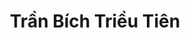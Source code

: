 ---
layout: album_gallery
resource: instagram
title: "Trần Bích Triều Tiên"
description: "Instagram albums of Trần Bích Triều Tiên</br>. Username: tienbabie_24"
active: gallery
images:
- image_path: /tienbabie_24/contset_2/1751577192363265_484354611_1799865504201100_2434089475319885544_n.jpg
  gallery-folder: /gallery/tienbabie_24/contset_2/
  gallery-name: contset_2
  gallery-date: May 2025
- image_path: /tienbabie_24/contset_3/1719066432281008_484118178_1799027920951525_5321302265813480513_n.jpg
  gallery-folder: /gallery/tienbabie_24/contset_3/
  gallery-name: contset_3
  gallery-date: May 2025
- image_path: /tienbabie_24/contset_4/1518628978991422_480763457_1782122755975375_5950083520658486137_n.jpg
  gallery-folder: /gallery/tienbabie_24/contset_4/
  gallery-name: contset_4
  gallery-date: May 2025
- image_path: /tienbabie_24/quandai/20240704_182336_449724077_1163134071657889_1153560129139121582_n.jpg
  gallery-folder: /gallery/tienbabie_24/quandai/
  gallery-name: quandai
  gallery-date: May 2025
- image_path: /tienbabie_24/quanngan/20240509_182510_442075423_1723379898489198_8319081068663190652_n.jpg
  gallery-folder: /gallery/tienbabie_24/quanngan/
  gallery-name: quanngan
  gallery-date: May 2025
- image_path: /tienbabie_24/vaydai_1/1546708986183421_480516442_1782785919242392_4887859939881904004_n.jpg
  gallery-folder: /gallery/tienbabie_24/vaydai_1/
  gallery-name: vaydai_1
  gallery-date: May 2025
- image_path: /tienbabie_24/vaydai_2/1332396710947984_476413089_1771293827058268_1162436947106436172_n.jpg
  gallery-folder: /gallery/tienbabie_24/vaydai_2/
  gallery-name: vaydai_2
  gallery-date: May 2025
- image_path: /tienbabie_24/VayNgan_1/1567821614072158_480856691_1784289059092078_5849667298819188444_n.jpg
  gallery-folder: /gallery/tienbabie_24/VayNgan_1/
  gallery-name: VayNgan_1
  gallery-date: May 2025
- image_path: /tienbabie_24/VayNgan_2/1620889125432073_481233705_1790635248457459_551665597493359353_n.jpg
  gallery-folder: /gallery/tienbabie_24/VayNgan_2/
  gallery-name: VayNgan_2
  gallery-date: May 2025
- image_path: /tienbabie_24/VayNgan_3/20231126_111131_403959320_160037300529493_8428048054653144622_n.jpg
  gallery-folder: /gallery/tienbabie_24/VayNgan_3/
  gallery-name: VayNgan_3
  gallery-date: May 2025
- image_path: /tienbabie_24/VayNgan_4/1721304292057222_484215129_1799181607602823_1215496474046877562_n.jpg
  gallery-folder: /gallery/tienbabie_24/VayNgan_4/
  gallery-name: VayNgan_4
  gallery-date: May 2025
- image_path: /tienbabie_24/VayNgan_somi/20240616_111323_448363602_956748192861808_1520829771390382406_n.jpg
  gallery-folder: /gallery/tienbabie_24/VayNgan_somi/
  gallery-name: VayNgan_somi
  gallery-date: May 2025
---